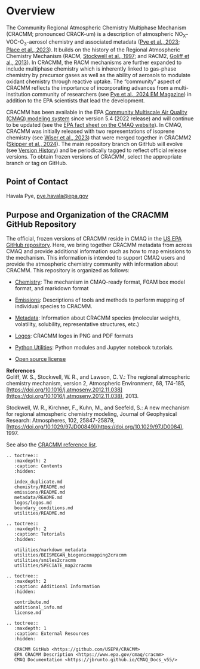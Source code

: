 # Overview

The Community Regional Atmospheric Chemistry Multiphase Mechanism (CRACMM; pronounced CRACK-um) is a description of atmospheric NO<sub>X</sub>-VOC-O<sub>3</sub>-aerosol chemistry and associated metadata ([Pye et al., 2023](https://doi.org/10.5194/acp-23-5043-2023); [Place et al., 2023](https://doi.org/10.5194/acp-23-9173-2023)). It builds on the history of the Regional Atmospheric Chemistry Mechanism (RACM, [Stockwell et al., 1997](https://doi.org/10.1029/97JD00849); and RACM2, [Goliff et al., 2013](https://doi.org/10.1016/j.atmosenv.2012.11.038)). In CRACMM, the RACM mechanisms are further expanded to include multiphase chemistry which is inherently linked to gas-phase chemistry by precursor gases as well as the ability of aerosols to modulate oxidant chemistry through reactive uptake. The “community” aspect of CRACMM reflects the importance of incorporating advances from a multi-institution community of researchers (see [Pye et al., 2024 EM Magazine](https://www.epa.gov/system/files/documents/2024-05/cmaq_pye_em-magazine_original_508-compliant.pdf)) in addition to the EPA scientists that lead the development. 

CRACMM has been available in the EPA [Community Multiscale Air Quality (CMAQ) modeling system](https://github.com/USEPA/CMAQ) since version 5.4 (2022 release) and will continue to be updated (see the [EPA fact sheet on the CMAQ website](https://www.epa.gov/cmaq/cracmm)). In CMAQ, CRACMM was initially released with two representations of isoprene chemistry (see [Wiser et al., 2023](https://doi.org/10.5194/gmd-16-1801-2023)) that were merged together in CRACMM2 ([Skipper et al., 2024](https://doi.org/10.5194/acp-24-12903-2024)). The main repository branch on GitHub will evolve (see [Version History](additional_info.md#version-history)) and be periodically tagged to reflect official release versions. To obtain frozen versions of CRACMM, select the appropriate branch or tag on GitHub. 

## Point of Contact
Havala Pye, pye.havala@epa.gov

## Purpose and Organization of the CRACMM GitHub Repository

The official, frozen versions of CRACMM reside in CMAQ in the [US EPA GitHub repository](https://github.com/USEPA/CMAQ). Here, we bring together CRACMM metadata from across CMAQ and provide additional information such as how to map emissions to the mechanism. This information is intended to support CMAQ users and provide the atmospheric chemistry community with information about CRACMM. This repository is organized as follows:
* [Chemistry](chemistry/README.md): The mechanism in CMAQ-ready format, F0AM box model format, and markdown format
* [Emissions](emissions/README.md): Descriptions of tools and methods to perform mapping of individual species to CRACMM.
* [Metadata](metadata/README.md): Information about CRACMM species (molecular weights, volatility, solubility, representative structures, etc.)
* [Logos](logos/logos.md): CRACMM logos in PNG and PDF formats
* [Python Utilities](utilities/README.md): Python modules and Jupyter notebook tutorials.

* [Open source license](license.md)

**References**  
Goliff, W. S., Stockwell, W. R., and Lawson, C. V.: The regional atmospheric chemistry mechanism, version 2, Atmospheric Environment, 68, 174-185, [https://doi.org/10.1016/j.atmosenv.2012.11.038](https://doi.org/10.1016/j.atmosenv.2012.11.038), 2013.

Stockwell, W. R., Kirchner, F., Kuhn, M., and Seefeld, S.: A new mechanism for regional atmospheric chemistry modeling, Journal of Geophysical Research: Atmospheres, 102, 25847-25879, [https://doi.org/10.1029/97JD00849](https://doi.org/10.1029/97JD0084), 1997.


See also the [CRACMM reference list](../additional_info.md#references).



```{eval-rst}
.. toctree::
   :maxdepth: 2
   :caption: Contents
   :hidden:

   index_duplicate.md
   chemistry/README.md
   emissions/README.md
   metadata/README.md
   logos/logos.md
   boundary_conditions.md
   utilities/README.md

.. toctree::
   :maxdepth: 2
   :caption: Tutorials
   :hidden:

   utilities/markdown_metadata
   utilities/BEISMEGAN_biogenicmapping2cracmm
   utilities/smiles2cracmm
   utilities/SPECIATE_map2cracmm

.. toctree::
   :maxdepth: 2
   :caption: Additional Information
   :hidden:

   contribute.md
   additional_info.md
   license.md

.. toctree::
   :maxdepth: 1
   :caption: External Resources
   :hidden:

   CRACMM GitHub <https://github.com/USEPA/CRACMM>
   EPA CRACMM Description <https://www.epa.gov/cmaq/cracmm>
   CMAQ Documentation <https://jbrunto.github.io/CMAQ_Docs_v55/>

   ```